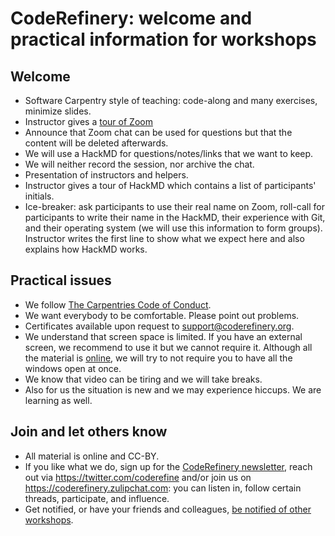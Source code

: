 

# CodeRefinery: welcome and practical information for workshops


## Welcome

- Software Carpentry style of teaching: code-along and many exercises, minimize slides.
- Instructor gives a [tour of Zoom](https://github.com/coderefinery/manuals/blob/master/zoom-mechanics.md)
- Announce that Zoom chat can be used for questions but that the content will
  be deleted afterwards.
- We will use a HackMD for questions/notes/links that we want to keep.
- We will neither record the session, nor archive the chat.
- Presentation of instructors and helpers.
- Instructor gives a tour of HackMD which contains a list of participants' initials.
- Ice-breaker: ask participants to use their real name on Zoom,
  roll-call for participants to write their name in the HackMD,
  their experience with Git, and their operating system (we will use this information to form groups).
  Instructor writes the first line to show what we
  expect here and also explains how HackMD works.


## Practical issues

- We follow [The Carpentries Code of Conduct](https://docs.carpentries.org/topic_folders/policies/code-of-conduct.html).
- We want everybody to be comfortable. Please point out problems.
- Certificates available upon request to support@coderefinery.org.
- We understand that screen space is limited. If you have an external screen,
  we recommend to use it but we cannot require it. Although all the material is
  [online](https://coderefinery.org/lessons/), we will
  try to not require you to have all the windows open at once.
- We know that video can be tiring and we will take breaks.
- Also for us the situation is new and we may experience hiccups. We are learning as well.


## Join and let others know

- All material is online and CC-BY.
- If you like what we do, sign up for the [CodeRefinery newsletter](https://coderefinery.org/),
  reach out via https://twitter.com/coderefine and/or
  join us on https://coderefinery.zulipchat.com: you can listen in, follow
  certain threads, participate, and influence.
- Get notified, or have your friends and colleagues,
  [be notified of other workshops](https://coderefinery.org/workshops/upcoming/#notify-me).
